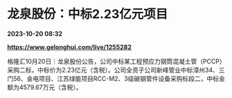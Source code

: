 # 龙泉股份：中标2.23亿元项目

**2023-10-20 08:32**

**https://www.gelonghui.com/live/1255282**

格隆汇10月20日｜龙泉股份公告，公司中标某工程预应力钢筒混凝土管（PCCP）采购二标，中标价为2.23亿元（含税）。公司全资子公司新峰管业中标漳州34、三门56、金电项目、江苏绿能项目RCC-M2、3级碳钢管件设备采购标段二，中标金额为4579.67万元（含税）。